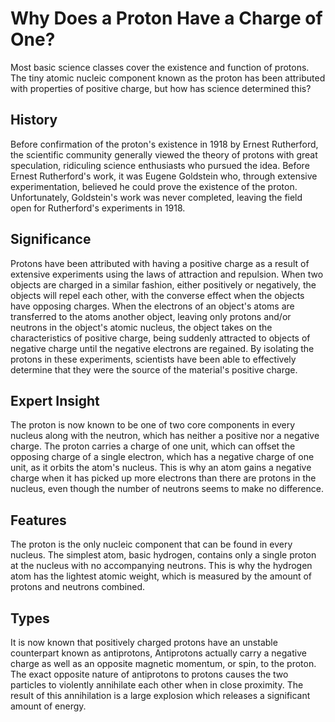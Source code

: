 # Why Does a Proton Have a Charge of One?

Most basic science classes cover the existence and function of protons. The tiny atomic nucleic component known as the proton has been attributed with properties of positive charge, but how has science determined this?

## History

Before confirmation of the proton's existence in 1918 by Ernest Rutherford, the scientific community generally viewed the theory of protons with great speculation, ridiculing science enthusiasts who pursued the idea. Before Ernest Rutherford's work, it was Eugene Goldstein who, through extensive experimentation, believed he could prove the existence of the proton. Unfortunately, Goldstein's work was never completed, leaving the field open for Rutherford's experiments in 1918.

## Significance

Protons have been attributed with having a positive charge as a result of extensive experiments using the laws of attraction and repulsion. When two objects are charged in a similar fashion, either positively or negatively, the objects will repel each other, with the converse effect when the objects have opposing charges. When the electrons of an object's atoms are transferred to the atoms another object, leaving only protons and/or neutrons in the object's atomic nucleus, the object takes on the characteristics of positive charge, being suddenly attracted to objects of negative charge until the negative electrons are regained. By isolating the protons in these experiments, scientists have been able to effectively determine that they were the source of the material's positive charge.

## Expert Insight

The proton is now known to be one of two core components in every nucleus along with the neutron, which has neither a positive nor a negative charge. The proton carries a charge of one unit, which can offset the opposing charge of a single electron, which has a negative charge of one unit, as it orbits the atom's nucleus. This is why an atom gains a negative charge when it has picked up more electrons than there are protons in the nucleus, even though the number of neutrons seems to make no difference.

## Features

The proton is the only nucleic component that can be found in every nucleus. The simplest atom, basic hydrogen, contains only a single proton at the nucleus with no accompanying neutrons. This is why the hydrogen atom has the lightest atomic weight, which is measured by the amount of protons and neutrons combined.

## Types

It is now known that positively charged protons have an unstable counterpart known as antiprotons, Antiprotons actually carry a negative charge as well as an opposite magnetic momentum, or spin, to the proton. The exact opposite nature of antiprotons to protons causes the two particles to violently annihilate each other when in close proximity. The result of this annihilation is a large explosion which releases a significant amount of energy.

